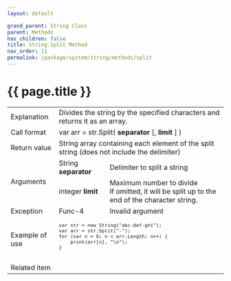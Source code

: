 ```yaml
---
layout: default

grand_parent: String Class
parent: Methods
has_children: false
title: String.Split Method
nav_order: 11
permalink: /package/system/string/methods/split
---
```

# {{ page.title }}
 
<table>
  <tr>
    <td>Explanation</td>
    <td colspan="2">Divides the string by the specified characters and returns it as an array.</td>
  </tr>
  <tr>
    <td>Call format</td>
    <td colspan="2">var arr = str.Split( <b>separator</b> [, <b>limit</b> ] )</td>
  </tr>
  <tr>
    <td>Return value</td>
    <td colspan="2">String array containing each element of the split string (does not include the delimiter)</td>
  </tr>  
  <tr>
    <td rowspan="2">Arguments</td>
    <td>String <b>separator</b></td>
    <td>Delimiter to split a string</td>
  </tr>
  <tr>
    <td>integer <b>limit</b></td>
    <td>Maximum number to divide<br>If omitted, it will be split up to the end of the character string.</td>
  </tr>
  <tr>
    <td>Exception</td>
    <td>Func-4</td>
    <td>Invalid argument</td>
  </tr>
  <tr>
    <td>Example of use</td>
    <td colspan="2"><code><pre>
var str = new String("abc-def-ghi");
var arr = str.Split("-");
for (var n = 0; n < arr.Length; n++) {
    print(arr[n], "\n");
}
    </pre></code></td>
  </tr>
  <tr>
    <td>Related item</td>
    <td colspan="2"></td>
  </tr>
</table>
